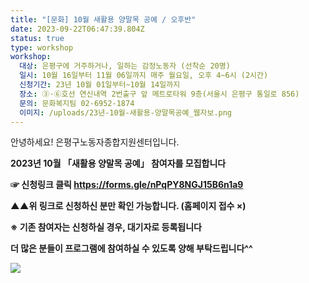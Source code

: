 ```yaml
---
title: "[문화] 10월 새활용 양말목 공예 / 오후반"
date: 2023-09-22T06:47:39.804Z
status: true
type: workshop
workshop:
  대상: 은평구에 거주하거나, 일하는 감정노동자 (선착순 20명)
  일시: 10월 16일부터 11월 06일까지 매주 월요일, 오후 4~6시 (2시간)
  신청기간: 23년 10월 01일부터~10월 14일까지
  장소: ③·⑥호선 연신내역 2번출구 앞 메트로타워 9층(서울시 은평구 통일로 856)
  문의: 문화복지팀 02-6952-1874
  이미지: /uploads/23년-10월-새활용-양말목공예_웹자보.png
---
```

안녕하세요! 은평구노동자종합지원센터입니다.

**2023년 10월 「새활용 양말목 공예」 참여자를 모집합니다** 

**☞ 신청링크 클릭 https://forms.gle/nPqPY8NGJ15B6n1a9**

**▲▲위 링크로 신청하신 분만 확인 가능합니다. (홈페이지 접수 ×)**

**※ 기존 참여자는 신청하실 경우, 대기자로 등록됩니다**

**더 많은 분들이 프로그램에 참여하실 수 있도록 양해 부탁드립니다^^**

![](/uploads/23년-10월-새활용-양말목공예_웹자보.png)